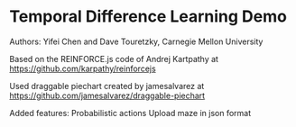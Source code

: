 # Temporal Difference Learning Demo

Authors: Yifei Chen and Dave Touretzky, Carnegie Mellon University

Based on the REINFORCE.js code of Andrej Kartpathy at https://github.com/karpathy/reinforcejs

Used draggable piechart created by jamesalvarez at https://github.com/jamesalvarez/draggable-piechart

Added features:
Probabilistic actions
Upload maze in json format
